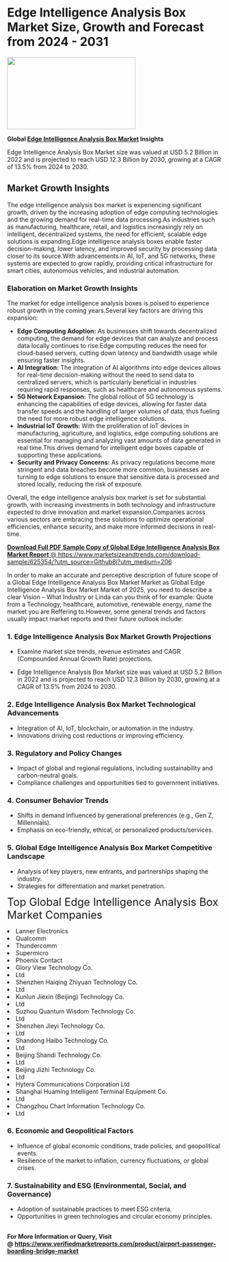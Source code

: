 <H1>Edge Intelligence Analysis Box Market Size, Growth and Forecast from 2024 - 2031</H1><img class="aligncenter size-medium wp-image-584254" src="https://thirdeyenews.in/wp-content/uploads/2024/09/Global-Market-Research-300x168.jpeg" alt="" width="300" height="168" /><p><strong>Global&nbsp;<a href="https://www.marketsizeandtrends.com/download-sample/625354/?utm_source=Github8j?utm_medium=206">Edge Intelligence Analysis Box Market</a> Insights</strong></p><p>Edge Intelligence Analysis Box Market size was valued at USD 5.2 Billion in 2022 and is projected to reach USD 12.3 Billion by 2030, growing at a CAGR of 13.5% from 2024 to 2030.</p><p><h2>Market Growth Insights</h2> <p>The edge intelligence analysis box market is experiencing significant growth, driven by the increasing adoption of edge computing technologies and the growing demand for real-time data processing.As industries such as manufacturing, healthcare, retail, and logistics increasingly rely on intelligent, decentralized systems, the need for efficient, scalable edge solutions is expanding.Edge intelligence analysis boxes enable faster decision-making, lower latency, and improved security by processing data closer to its source.With advancements in AI, IoT, and 5G networks, these systems are expected to grow rapidly, providing critical infrastructure for smart cities, autonomous vehicles, and industrial automation.</p> <p><a href="#"></a></p> <h3>Elaboration on Market Growth Insights</h3> <p>The market for edge intelligence analysis boxes is poised to experience robust growth in the coming years.Several key factors are driving this expansion:</p> <ul> <li><strong>Edge Computing Adoption:</strong> As businesses shift towards decentralized computing, the demand for edge devices that can analyze and process data locally continues to rise.Edge computing reduces the need for cloud-based servers, cutting down latency and bandwidth usage while ensuring faster insights.</li> <li><strong>AI Integration:</strong> The integration of AI algorithms into edge devices allows for real-time decision-making without the need to send data to centralized servers, which is particularly beneficial in industries requiring rapid responses, such as healthcare and autonomous systems.</li> <li><strong>5G Network Expansion:</strong> The global rollout of 5G technology is enhancing the capabilities of edge devices, allowing for faster data transfer speeds and the handling of larger volumes of data, thus fueling the need for more robust edge intelligence solutions.</li> <li><strong>Industrial IoT Growth:</strong> With the proliferation of IoT devices in manufacturing, agriculture, and logistics, edge computing solutions are essential for managing and analyzing vast amounts of data generated in real time.This drives demand for intelligent edge boxes capable of supporting these applications.</li> <li><strong>Security and Privacy Concerns:</strong> As privacy regulations become more stringent and data breaches become more common, businesses are turning to edge solutions to ensure that sensitive data is processed and stored locally, reducing the risk of exposure.</li> </ul> <p>Overall, the edge intelligence analysis box market is set for substantial growth, with increasing investments in both technology and infrastructure expected to drive innovation and market expansion.Companies across various sectors are embracing these solutions to optimize operational efficiencies, enhance security, and make more informed decisions in real-time.</p> <p><a href="#"></p><p><span class=""><strong>Download Full PDF Sample Copy of Global Edge Intelligence Analysis Box Market Report</strong> @ <a href="https://www.marketsizeandtrends.com/download-sample/625354/?utm_source=Github8j?utm_medium=206" target="_blank">https://www.marketsizeandtrends.com/download-sample/625354/?utm_source=Github8j?utm_medium=206</a></span></p><p>In order to make an accurate and perceptive description of future scope of a Global&nbsp;Edge Intelligence Analysis Box Market Market as Global&nbsp;Edge Intelligence Analysis Box Market Market of 2025, you need to describe a clear Vision &ndash; What Industry or Linda can you think of for example: Quote from a Technology, healthcare, automotive, renewable energy, name the market you are Reffering to.However, some general trends and factors usually impact market reports and their future outlook include:</p><h3>1.&nbsp;<strong>Edge Intelligence Analysis Box Market Growth Projections</strong></h3><ul><li>Examine market size trends, revenue estimates and CAGR (Compounded Annual Growth Rate) projections.</li><li><p>Edge Intelligence Analysis Box Market size was valued at USD 5.2 Billion in 2022 and is projected to reach USD 12.3 Billion by 2030, growing at a CAGR of 13.5% from 2024 to 2030.</p></li></ul><h3>2.&nbsp;<strong>Edge Intelligence Analysis Box Market Technological Advancements</strong></h3><ul><li>Integration of AI, IoT, blockchain, or automation in the industry.</li><li>Innovations driving cost reductions or improving efficiency.</li></ul><h3>3.&nbsp;<strong>Regulatory and Policy Changes</strong></h3><ul><li>Impact of global and regional regulations, including sustainability and carbon-neutral goals.</li><li>Compliance challenges and opportunities tied to government initiatives.</li></ul><h3>4.&nbsp;<strong>Consumer Behavior Trends</strong></h3><ul><li>Shifts in demand influenced by generational preferences (e.g., Gen Z, Millennials).</li><li>Emphasis on eco-friendly, ethical, or personalized products/services.</li></ul><h3>5.&nbsp;<strong>Global Edge Intelligence Analysis Box Market Competitive Landscape</strong></h3><ul><li>Analysis of key players, new entrants, and partnerships shaping the industry.</li><li>Strategies for differentiation and market penetration.</li></ul><p data-pm-slice="1 1 []"><span style="color: inherit; font-family: inherit; font-size: 25px;">Top Global Edge Intelligence Analysis Box Market Companies</span></p><div class="" data-test-id=""><p><li>Lanner Electronics</li><li> Qualcomm</li><li> Thundercomm</li><li> Supermicro</li><li> Phoenix Contact</li><li> Glory View Technology Co.</li><li> Ltd</li><li> Shenzhen Haiqing Zhiyuan Technology Co.</li><li> Ltd</li><li> Kunlun Jiexin (Beijing) Technology Co.</li><li> Ltd</li><li> Suzhou Quantum Wisdom Technology Co.</li><li> Ltd</li><li> Shenzhen Jieyi Technology Co.</li><li> Ltd</li><li> Shandong Haibo Technology Co.</li><li>Ltd</li><li> Beijing Shandi Technology Co.</li><li> Ltd</li><li> Beijing Jizhi Technology Co.</li><li> Ltd</li><li> Hytera Communications Corporation Ltd</li><li> Shanghai Huaming Intelligent Terminal Equipment Co.</li><li> Ltd</li><li> Changzhou Chart Information Technology Co.</li><li> Ltd</li></p></div><h3>6.&nbsp;<strong>Economic and Geopolitical Factors</strong></h3><ul><li>Influence of global economic conditions, trade policies, and geopolitical events.</li><li>Resilience of the market to inflation, currency fluctuations, or global crises.</li></ul><h3>7.&nbsp;<strong>Sustainability and ESG (Environmental, Social, and Governance)</strong></h3><ul><li>Adoption of sustainable practices to meet ESG criteria.</li><li>Opportunities in green technologies and circular economy principles.</li></ul><h2><strong style="font-size: 14px;">For More Information or Query, Visit @&nbsp;</strong><a style="background-color: #ffffff; font-size: 14px;" href="https://www.marketsizeandtrends.com/report/edge-intelligence-analysis-box-market/" target="_blank">https://www.verifiedmarketreports.com/product/airport-passenger-boarding-bridge-market</a></h2>